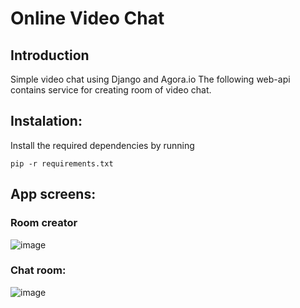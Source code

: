 # Online Video Chat
## Introduction
Simple video chat using Django and Agora.io
The following web-api contains service for creating room of video chat.
## Instalation:
Install the required dependencies by running
```
pip -r requirements.txt
```

## App screens:
### Room creator
![image](https://user-images.githubusercontent.com/61821685/171208535-7bf932eb-fcd1-49d7-b2cf-561503c7f86e.png)

### Chat room:

![image](https://user-images.githubusercontent.com/61821685/171209204-7d7c9c65-8e3d-4ed0-8f1f-c50cd90aafb7.png)
